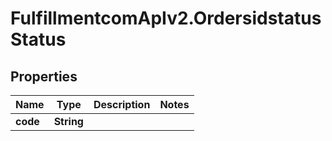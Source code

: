 # FulfillmentcomApIv2.OrdersidstatusStatus

## Properties
Name | Type | Description | Notes
------------ | ------------- | ------------- | -------------
**code** | **String** |  | 
